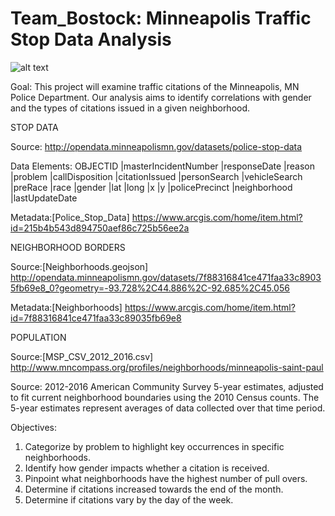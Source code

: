 # Team_Bostock: Minneapolis Traffic Stop Data Analysis

![alt text](https://raw.githubusercontent.com/mccallkm/Team_Bostock/master/static/images/MplsSL.jpg)

Goal:
This project will examine traffic citations of the Minneapolis, MN Police Department. Our analysis aims to identify correlations with gender and the types of citations issued in a given neighborhood.

STOP DATA

Source: http://opendata.minneapolismn.gov/datasets/police-stop-data

Data Elements:
OBJECTID |masterIncidentNumber |responseDate |reason |problem |callDisposition |citationIssued 
|personSearch |vehicleSearch |preRace |race |gender |lat |long |x |y |policePrecinct |neighborhood |lastUpdateDate 

Metadata:[Police_Stop_Data] https://www.arcgis.com/home/item.html?id=215b4b543d894750aef86c725b56ee2a

NEIGHBORHOOD BORDERS

Source:[Neighborhoods.geojson] http://opendata.minneapolismn.gov/datasets/7f88316841ce471faa33c89035fb69e8_0?geometry=-93.728%2C44.886%2C-92.685%2C45.056 

Metadata:[Neighborhoods] https://www.arcgis.com/home/item.html?id=7f88316841ce471faa33c89035fb69e8 

POPULATION

Source:[MSP_CSV_2012_2016.csv] http://www.mncompass.org/profiles/neighborhoods/minneapolis-saint-paul

Source: 2012-2016 American Community Survey 5-year estimates, adjusted to fit current neighborhood boundaries using the 2010 Census counts. The 5-year estimates represent averages of data collected over that time period.

Objectives:
1. Categorize by problem to highlight key occurrences in specific neighborhoods.
2. Identify how gender impacts whether a citation is received.
3. Pinpoint what neighborhoods have the highest number of pull overs.
4. Determine if citations increased towards the end of the month.
5. Determine if citations vary by the day of the week.
